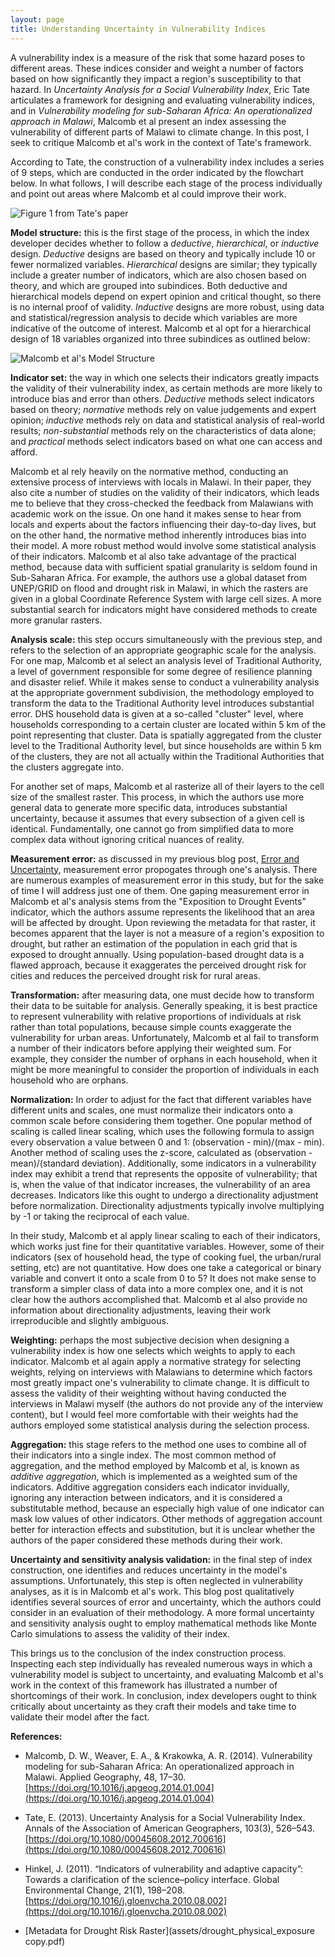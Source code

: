 ```yaml
---
layout: page
title: Understanding Uncertainty in Vulnerability Indices
---
```

A vulnerability index is a measure of the risk that some hazard poses to different areas.
These indices consider and weight a number of factors based on how significantly they impact a region's susceptibility to that hazard.
In *Uncertainty Analysis for a Social Vulnerability Index*, Eric Tate articulates a framework for designing and evaluating vulnerability indices, and in *Vulnerability modeling for sub-Saharan Africa: An operationalized approach in Malawi*, Malcomb et al present an index assessing the vulnerability of different parts of Malawi to climate change.
In this post, I seek to critique Malcomb et al's work in the context of Tate's framework.

According to Tate, the construction of a vulnerability index includes a series of 9 steps, which are conducted in the order indicated by the flowchart below.
In what follows, I will describe each stage of the process individually and point out areas where Malcomb et al could improve their work.

![Figure 1 from Tate's paper](assets/Index_construction_flowchart.png)

**Model structure:** this is the first stage of the process, in which the index developer decides whether to follow a *deductive*, *hierarchical*, or *inductive* design.
*Deductive* designs are based on theory and typically include 10 or fewer normalized variables.
*Hierarchical* designs are similar; they typically include a greater number of indicators, which are also chosen based on theory, and which are grouped into subindices.
Both deductive and hierarchical models depend on expert opinion and critical thought, so there is no internal proof of validity.
*Inductive* designs are more robust, using data and statistical/regression analysis to decide which variables are more indicative of the outcome of interest.
Malcomb et al opt for a hierarchical design of 18 variables organized into three subindices as outlined below:

![Malcomb et al's Model Structure](assets/Malcomb_Model_Structure.png)

**Indicator set:** the way in which one selects their indicators greatly impacts the validity of their vulnerability index, as certain methods are more likely to introduce bias and error than others.
*Deductive* methods select indicators based on theory; *normative* methods rely on value judgements and expert opinion; *inductive* methods rely on data and statistical analysis of real-world results; *non-substantial* methods rely on the characteristics of data alone; and *practical* methods select indicators based on what one can access and afford.

Malcomb et al rely heavily on the normative method, conducting an extensive process of interviews with locals in Malawi.
In their paper, they also cite a number of studies on the validity of their indicators, which leads me to believe that they cross-checked the feedback from Malawians with academic work on the issue.
On one hand it makes sense to hear from locals and experts about the factors influencing their day-to-day lives, but on the other hand, the normative method inherently introduces bias into their model.
A more robust method would involve some statistical analysis of their indicators.
Malcomb et al also take advantage of the practical method, because data with sufficient spatial granularity is seldom found in Sub-Saharan Africa.
For example, the authors use a global dataset from UNEP/GRID on flood and drought risk in Malawi, in which the rasters are given in a global Coordinate Reference System with large cell sizes.
A more substantial search for indicators might have considered methods to create more granular rasters.

**Analysis scale:** this step occurs simultaneously with the previous step, and refers to the selection of an appropriate geographic scale for the analysis.
For one map, Malcomb et al select an analysis level of Traditional Authority, a level of government responsible for some degree of resilience planning and disaster relief.
While it makes sense to conduct a vulnerability analysis at the appropriate government subdivision, the methodology employed to transform the data to the Traditional Authority level introduces substantial error.
DHS household data is given at a so-called "cluster" level, where households corresponding to a certain cluster are located within 5 km of the point representing that cluster.
Data is spatially aggregated from the cluster level to the Traditional Authority level, but since households are within 5 km of the clusters, they are not all actually within the Traditional Authorities that the clusters aggregate into.

For another set of maps, Malcomb et al rasterize all of their layers to the cell size of the smallest raster.
This process, in which the authors use more general data to generate more specific data, introduces substantial uncertainty, because it assumes that every subsection of a given cell is identical.
Fundamentally, one cannot go from simplified data to more complex data without ignoring critical  nuances of reality.

**Measurement error:** as discussed in my previous blog post, [Error and Uncertainty](error-and-uncertainty), measurement error propogates through one's analysis.
There are numerous examples of measurement error in this study, but for the sake of time I will address just one of them.
One gaping measurement error in Malcomb et al's analysis stems from the "Exposition to Drought Events" indicator, which the authors assume represents the likelihood that an area will be affected by drought.
Upon reviewing the metadata for that raster, it becomes apparent that the layer is not a measure of a region's exposition to drought, but rather an estimation of the population in each grid that is exposed to drought annually.
Using population-based drought data is a flawed approach, because it exaggerates the perceived drought risk for cities and reduces the perceived drought risk for rural areas.

**Transformation:** after measuring data, one must decide how to transform their data to be suitable for analysis.
Generally speaking, it is best practice to represent vulnerability with relative proportions of individuals at risk rather than total populations, because simple counts exaggerate the vulnerability for urban areas.
Unfortunately, Malcomb et al fail to transform a number of their indicators before applying their weighted sum.
For example, they consider the number of orphans in each household, when it might be more meaningful to consider the proportion of individuals in each household who are orphans.

**Normalization:** In order to adjust for the fact that different variables have different units and scales, one must normalize their indicators onto a common scale before considering them together.
One popular method of scaling is called linear scaling, which uses the following formula to assign every observation a value between 0 and 1: (observation - min)/(max - min).
Another method of scaling uses the z-score, calculated as (observation - mean)/(standard deviation).
Additionally, some indicators in a vulnerability index may exhibit a trend that represents the opposite of vulnerability; that is, when the value of that indicator increases, the vulnerability of an area decreases.
Indicators like this ought to undergo a directionality adjustment before normalization.
Directionality adjustments typically involve multiplying by -1 or taking the reciprocal of each value.

In their study, Malcomb et al apply linear scaling to each of their indicators, which works just fine for their quantitative variables.
However, some of their indicators (sex of household head, the type of cooking fuel, the urban/rural setting, etc) are not quantitative.
How does one take a categorical or binary variable and convert it onto a scale from 0 to 5?
It does not make sense to transform a simpler class of data into a more complex one, and it is not clear how the authors accomplished that.
Malcomb et al also provide no information about directionality adjustments, leaving their work irreproducible and slightly ambiguous.

**Weighting:** perhaps the most subjective decision when designing a vulnerability index is how one selects which weights to apply to each indicator.
Malcomb et al again apply a normative strategy for selecting weights, relying on interviews with Malawians to determine which factors most greatly impact one's vulnerability to climate change.
It is difficult to assess the validity of their weighting without having conducted the interviews in Malawi myself (the authors do not provide any of the interview content), but I would feel more comfortable with their weights had the authors employed some statistical analysis during the selection process.

**Aggregation:** this stage refers to the method one uses to combine all of their indicators into a single index.
The most common method of aggregation, and the method employed by Malcomb et al, is known as *additive aggregation*, which is implemented as a weighted sum of the indicators.
Additive aggregation considers each indicator invidually, ignoring any interaction between indicators, and it is considered a substitutable method, because an especially high value of one indicator can mask low values of other indicators.
Other methods of aggregation account better for interaction effects and substitution, but it is unclear whether the authors of the paper considered these methods during their work.

**Uncertainty and sensitivity analysis validation:** in the final step of index construction, one identifies and reduces uncertainty in the model's assumptions.
Unfortunately, this step is often neglected in vulnerability analyses, as it is in Malcomb et al's work.
This blog post qualitatively identifies several sources of error and uncertainty, which the authors could consider in an evaluation of their methodology.
A more formal uncertainty and sensitivity analysis ought to employ mathematical methods like Monte Carlo simulations to assess the validity of their index.

This brings us to the conclusion of the index construction process.
Inspecting each step individually has revealed numerous ways in which a vulnerability model is subject to uncertainty, and evaluating Malcomb et al's work in the context of this framework has illustrated a number of shortcomings of their work.
In conclusion, index developers ought to think critically about uncertainty as they craft their models and take time to validate their model after the fact.

**References:**

- Malcomb, D. W., Weaver, E. A., & Krakowka, A. R. (2014). Vulnerability modeling for sub-Saharan Africa: An operationalized approach in Malawi. Applied Geography, 48, 17–30. [https://doi.org/10.1016/j.apgeog.2014.01.004](https://doi.org/10.1016/j.apgeog.2014.01.004)

- Tate, E. (2013). Uncertainty Analysis for a Social Vulnerability Index. Annals of the Association of American Geographers, 103(3), 526–543. [https://doi.org/10.1080/00045608.2012.700616](https://doi.org/10.1080/00045608.2012.700616)

- Hinkel, J. (2011). “Indicators of vulnerability and adaptive capacity”: Towards a clarification of the science–policy interface. Global Environmental Change, 21(1), 198–208. [https://doi.org/10.1016/j.gloenvcha.2010.08.002](https://doi.org/10.1016/j.gloenvcha.2010.08.002)

- [Metadata for Drought Risk Raster](assets/drought_physical_exposure copy.pdf)
